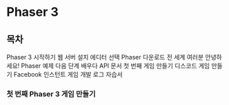# Phaser 3

## 목차

Phaser 3 시작하기
    웹 서버 설치
    에디터 선택
    Phaser 다운로드
    전 세계 여러분 안녕하세요!
    Phaser 예제
    다음 단계
배우다
    API 문서
    첫 번째 게임 만들기
    디스코드 게임 만들기
    Facebook 인스턴트 게임
    개발 로그
    자습서

### 첫 번째 Phaser 3 게임 만들기